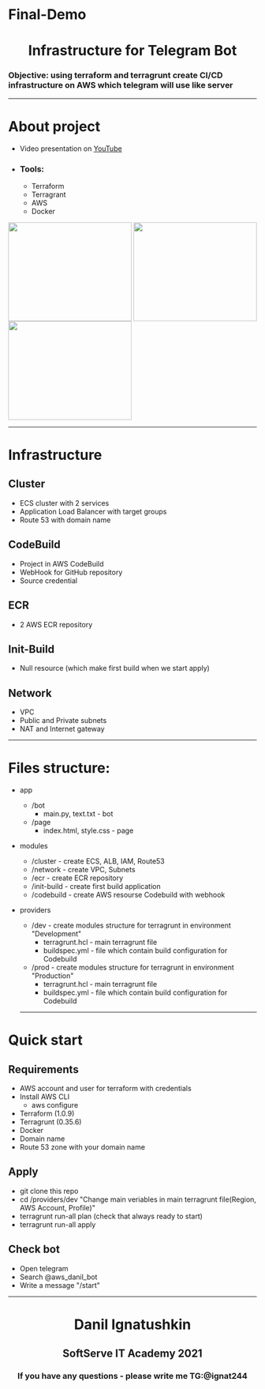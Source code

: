 # Final-Demo
<h1 align="center">Infrastructure for Telegram Bot</h1>
<h3><b>Objective:</b> using terraform and terragrunt create CI/CD infrastructure on AWS which telegram will use like server</h3>
<hr>
<h1>About project</h1>

- Video presentation on [YouTube](https://youtu.be/GLQ2X6EEnMk)

- <h3><b>Tools:</b></h3>

    - Terraform
    - Terragrant
    - AWS
    - Docker

<img align="middle" src="https://www.digiseller.ru/preview/749315/p1_3095929_6f6ca7f8.png" width="250" height="200">    <img align="middle" src="https://s.dou.ua/CACHE/images/img/announces/og-image-8b3e4f7d/8044baf16ab50f3584c67fbb3c52b09a.jpg" width="250" height="200">       <img align="middle" src="https://i1.wp.com/dotsandbrackets.com/wp-content/uploads/2016/09/docker.jpg?fit=524%2C447&ssl=1" width="250" height="200">


<hr>

<h1>Infrastructure</h1>

<h2>Cluster</h2>

- ECS cluster with 2 services
- Application Load Balancer with target groups
- Route 53 with domain name

<h2>CodeBuild</h2>

- Project in AWS CodeBuild
- WebHook for GitHub repository
- Source credential

<h2>ECR</h2>

- 2 AWS ECR repository

<h2>Init-Build</h2>

- Null resource (which make first build when we start apply)

<h2>Network</h2>

- VPC
- Public and Private subnets
- NAT and Internet gateway
 
<hr>

<h1>Files structure:</h1>

 - app
    - /bot
        - main.py, text.txt - bot
    - /page
        - index.html, style.css - page

- modules
    - /cluster - create ECS, ALB, IAM, Route53
    - /network - create VPC, Subnets
    - /ecr - create ECR repository
    - /init-build - create first build application
    - /codebuild - create AWS resourse Codebuild with webhook
- providers
    - /dev - create modules structure for terragrunt in environment "Development"
        - terragrunt.hcl - main terragrunt file
        - buildspec.yml - file which contain build configuration for Codebuild
    - /prod - create modules structure for terragrunt in environment "Production"
        - terragrunt.hcl - main terragrunt file
        - buildspec.yml - file which contain build configuration for Codebuild
        
   <hr> 
<h1>Quick start</h1>

<h2>Requirements</h2>

- AWS account and user for terraform with credentials
- Install AWS CLI
    - aws configure
- Terraform (1.0.9)
- Terragrunt (0.35.6)
- Docker
- Domain name
- Route 53 zone with your domain name

<h2>Apply</h2>

- git clone this repo
- cd /providers/dev
"Change main veriables in main terragrunt file(Region, AWS Account, Profile)"
- terragrunt run-all plan (check that always ready to start)
- terragrunt run-all apply

<h2>Check bot</h2>

- Open telegram
- Search @aws_danil_bot
- Write a message "/start"

<hr>
<h1 align="center">Danil Ignatushkin</h1>
<h2 align="center">SoftServe IT Academy 2021</h2>
<h3 align="center">If you have any questions - please write me TG:@ignat244</h3>